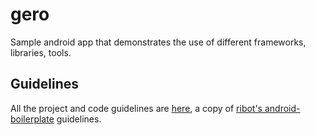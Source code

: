 # gero #

Sample android app that demonstrates the use of different frameworks, 
libraries, tools.

## Guidelines ##

All the project and code guidelines are [here](guidelines/PROJECT_AND_CODE_GUIDELINES.md),
a copy of [ribot's android-boilerplate](https://github.com/ribot/android-boilerplate)
guidelines.